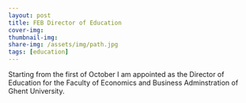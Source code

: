 ```yaml
---
layout: post
title: FEB Director of Education
cover-img:
thumbnail-img: 
share-img: /assets/img/path.jpg
tags: [education]
---
```


Starting from the first of October I am appointed as the Director of Education for the Faculty of Economics and Business Adminstration
of Ghent University.
